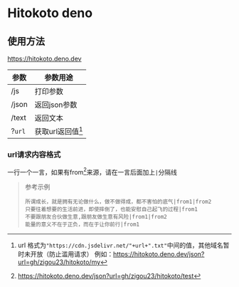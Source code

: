 # Hitokoto deno

## 使用方法

https://hitokoto.deno.dev

| 参数   | 参数用途          |
| ------ | ----------------- |
| /js    | 打印参数          |
| /json  | 返回json参数      |
| /text  | 返回文本          |
| ?`url` | 获取url返回值[^1] |

### url请求内容格式

一行一个一言，如果有from[^2]来源，请在一言后面加上`|`分隔线

> 参考示例
> ```
> 所谓成长，就是拥有无论做什么，做不做得成，都不害怕的底气|from1|from2
> 只要往着想要的生活前进，即使摔倒了，也能安慰自己起飞的过程|from1
> 不要跟朋友合伙做生意,跟朋友做生意有风险|from1|from2
> 能量的意义不在于正负，而在于让你前行|from1
> ```



[^1]: url 格式为`"https://cdn.jsdelivr.net/"+url+".txt"`中间的值，其他域名暂时未开放（防止滥用请求） 例如：https://hitokoto.deno.dev/json?url=gh/zigou23/hitokoto/my 
[^2]: https://hitokoto.deno.dev/json?url=gh/zigou23/hitokoto/test